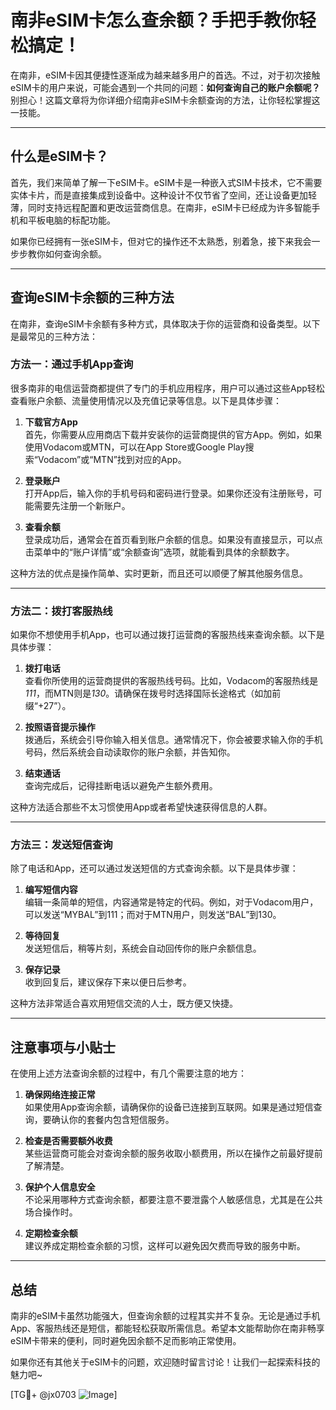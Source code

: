 # 南非eSIM卡怎么查余额？手把手教你轻松搞定！

在南非，eSIM卡因其便捷性逐渐成为越来越多用户的首选。不过，对于初次接触eSIM卡的用户来说，可能会遇到一个共同的问题：**如何查询自己的账户余额呢？** 别担心！这篇文章将为你详细介绍南非eSIM卡余额查询的方法，让你轻松掌握这一技能。

---

## 什么是eSIM卡？

首先，我们来简单了解一下eSIM卡。eSIM卡是一种嵌入式SIM卡技术，它不需要实体卡片，而是直接集成到设备中。这种设计不仅节省了空间，还让设备更加轻薄，同时支持远程配置和更改运营商信息。在南非，eSIM卡已经成为许多智能手机和平板电脑的标配功能。

如果你已经拥有一张eSIM卡，但对它的操作还不太熟悉，别着急，接下来我会一步步教你如何查询余额。

---

## 查询eSIM卡余额的三种方法

在南非，查询eSIM卡余额有多种方式，具体取决于你的运营商和设备类型。以下是最常见的三种方法：

### 方法一：通过手机App查询

很多南非的电信运营商都提供了专门的手机应用程序，用户可以通过这些App轻松查看账户余额、流量使用情况以及充值记录等信息。以下是具体步骤：

1. **下载官方App**  
   首先，你需要从应用商店下载并安装你的运营商提供的官方App。例如，如果使用Vodacom或MTN，可以在App Store或Google Play搜索“Vodacom”或“MTN”找到对应的App。

2. **登录账户**  
   打开App后，输入你的手机号码和密码进行登录。如果你还没有注册账号，可能需要先注册一个新账户。

3. **查看余额**  
   登录成功后，通常会在首页看到账户余额的信息。如果没有直接显示，可以点击菜单中的“账户详情”或“余额查询”选项，就能看到具体的余额数字。

这种方法的优点是操作简单、实时更新，而且还可以顺便了解其他服务信息。

---

### 方法二：拨打客服热线

如果你不想使用手机App，也可以通过拨打运营商的客服热线来查询余额。以下是具体步骤：

1. **拨打电话**  
   查看你所使用的运营商提供的客服热线号码。比如，Vodacom的客服热线是*111*，而MTN则是*130*。请确保在拨号时选择国际长途格式（如加前缀“+27”）。

2. **按照语音提示操作**  
   拨通后，系统会引导你输入相关信息。通常情况下，你会被要求输入你的手机号码，然后系统会自动读取你的账户余额，并告知你。

3. **结束通话**  
   查询完成后，记得挂断电话以避免产生额外费用。

这种方法适合那些不太习惯使用App或者希望快速获得信息的人群。

---

### 方法三：发送短信查询

除了电话和App，还可以通过发送短信的方式查询余额。以下是具体步骤：

1. **编写短信内容**  
   编辑一条简单的短信，内容通常是特定的代码。例如，对于Vodacom用户，可以发送“MYBAL”到111；而对于MTN用户，则发送“BAL”到130。

2. **等待回复**  
   发送短信后，稍等片刻，系统会自动回传你的账户余额信息。

3. **保存记录**  
   收到回复后，建议保存下来以便日后参考。

这种方法非常适合喜欢用短信交流的人士，既方便又快捷。

---

## 注意事项与小贴士

在使用上述方法查询余额的过程中，有几个需要注意的地方：

1. **确保网络连接正常**  
   如果使用App查询余额，请确保你的设备已连接到互联网。如果是通过短信查询，要确认你的套餐内包含短信服务。

2. **检查是否需要额外收费**  
   某些运营商可能会对查询余额的服务收取小额费用，所以在操作之前最好提前了解清楚。

3. **保护个人信息安全**  
   不论采用哪种方式查询余额，都要注意不要泄露个人敏感信息，尤其是在公共场合操作时。

4. **定期检查余额**  
   建议养成定期检查余额的习惯，这样可以避免因欠费而导致的服务中断。

---

## 总结

南非的eSIM卡虽然功能强大，但查询余额的过程其实并不复杂。无论是通过手机App、客服热线还是短信，都能轻松获取所需信息。希望本文能帮助你在南非畅享eSIM卡带来的便利，同时避免因余额不足而影响正常使用。

如果你还有其他关于eSIM卡的问题，欢迎随时留言讨论！让我们一起探索科技的魅力吧~

[TG💪+ @jx0703 ![Image](https://github.com/user-attachments/assets/dbca1d08-cadb-493c-b0ec-ad6f7a83f270)]